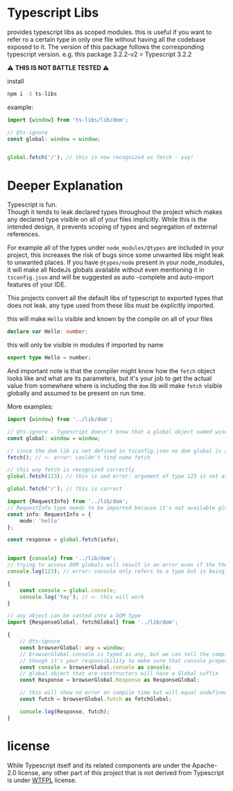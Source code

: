 # Typescript Libs

provides typescript libs as scoped modules.
this is useful if you want to refer ro a certain type in only one file without having all the codebase exposed to it.
The version of this package follows the corresponding typescript version. e.g. this package 3.2.2-v2 = Typescript 3.2.2

:warning:  **THIS IS NOT BATTLE TESTED** :warning:

install
```sh
npm i -S ts-libs

```

example:
```typescript
import {window} from 'ts-libs/lib/dom';

// @ts-ignore
const global: window = window;


global.fetch('/'); // this is now recognized as fetch - yay! 
```

# Deeper Explanation

Typescript is fun.  
Though it tends to leak declared types throughout the project which makes any declared type
visible on all of your files implicitly.
While this is the intended design, it prevents scoping of types and segregation of external references.

For example all of the types under `node_modules/@types` are included in your project, this increases the risk of bugs since some unwanted libs might leak to unwanted places.
If you have `@types/node` present in your node_modules, it will make all NodeJs globals available without even mentioning it in `tsconfig.json` and will be suggested as auto -complete and auto-import features of your IDE.

This projects convert all the default libs of typescript to exported types that does not leak. any type used from these libs must be explicitly imported.  


this will make `Hello` visible and known by the compile on all of your files
```typescript
declare var Hello: number;
```

this will only be visible in modules if imported by name
```typescript
export type Hello = number;
```

And important note is that the compiler might know how the `fetch` object looks like and what are its parameters, but it's your job to get the actual value from somewhere where is including the `dom` lib will make `fetch` visible globally and assumed to be present on run time.

More examples:
```typescript
import {window} from '../lib/dom';

// @ts-ignore - Typescript doesn't know that a global object named window exist - so we forcibly declare it
const global: window = window;

// since the dom lib is not defined in tsconfig.json no dom global is available
fetch(); // <- error: couldn't find name fetch

// this way fetch is recognized correctly
global.fetch(123); // this is and error: argument of type 123 is not assignable to parameter of type RequestInit

global.fetch('/'); // this is correct

import {RequestInfo} from '../lib/dom';
// RequestInfo type needs to be imported because it's not available globally
const info: RequestInfo = {
    mode: 'hello'
};

const response = global.fetch(info);


import {console} from '../lib/dom';
// trying to access DOM globals will result in an error even if the their type is present
console.log(123); // error: console only refers to a type but is being used here as a value

{
    const console = global.console;
    console.log('Yay'); // <- this will work
}

// any object can be casted into a DOM type
import {ResponseGlobal, fetchGlobal} from '../lib/dom';

{
    // @ts-ignore
    const browserGlobal: any = window;
    // browserGlobal.console is typed as any, but we can tell the compiler that this is a console object
    // though it's your responsibility to make sure that console property indeed exist on the source object
    const console = browserGlobal.console as console;
    // global object that are constructors will have a Global suffix
    const Response = browserGlobal.Response as ResponseGlobal;

    // this will show no error on compile time but will equal undefined on runtime since 'futch' doesn't actually exist
    const futch = browserGlobal.futch as fetchGlobal;

    console.log(Response, futch);
}
```

# license

While Typescript itself and its related components are under the Apache-2.0 license,
any other part of this project that is not derived from Typescript is under [WTFPL](http://www.wtfpl.net/) license.

